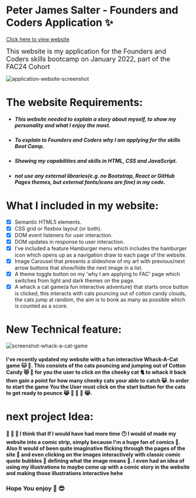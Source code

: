 # Peter James Salter - Founders and Coders Application :sparkles:
[Click here to view website](https://PJSalter.github.io/Peter-Salter-FAC-Website)

<font size="4">This website is my application for the Founders and Coders skills bootcamp on January 2022, part of the FAC24 Cohort</font>

![application-website-screenshot](https://user-images.githubusercontent.com/45575016/151586450-25a2521e-9018-4a31-9589-df1e55d58e91.png)

# The website Requirements:

- ##### *This website needed to explain a story about myself, to show my personality and what I enjoy the most.* #####

- ##### *To explain to Founders and Coders why I am applying for the skills Boot Camp.* #####

- ##### *Showing my capabilities and skills in HTML, CSS and JavaScript.* #####

- ##### *not use any external libraries(e.g. no Bootstrap, React or GitHub Pages themes, but external fonts/icons are fine) in my code.* #####

# What I included in my website:

- [x] Semantic HTML5 elements.
- [x] CSS grid or flexbox layout (or both).
- [x] DOM event listeners for user interaction. 
- [x] DOM updates in response to user interaction.
- [x] I've included a feature Hamburger menu which includes the hamburger icon which opens up as a navigation draw to each page of the website.
- [x] Image Carousel that presents a slideshow of my art with previous/next arrow buttons that show/hide the next image in a list.
- [x] A theme toggle button on my 'why I am applying to FAC' page which switches from light and dark themes on the page.
- [x] A whack a cat game(a fun interactive adventure) that starts once button is clicked, this interacts with cats pouncing out of cotton candy clouds, the cats jump at random, the aim is to bonk as many as possible which is counted as a score. 

# New Technical feature:

![screenshot-whack-a-cat-game](https://user-images.githubusercontent.com/45575016/151608631-746cea94-03b7-457b-9dbb-230489453927.png)

#### I've recently updated my website with a fun interactive Whack-A-Cat game :cat: :paw_prints:. This consists of the cats pouncing and jumping out of Cotton Candy :pouting_cat: :lollipop: for you the user to click on the cheeky cat :cat2: to whack it back then gain a point for how many cheeky cats your able to catch :smiley_cat:. In order to start the game You the User must click on the start button for the cats to get ready to pounce :joy_cat: :candy: :dango: :lollipop: :joy_cat:. ####

# next project Idea:

#### :pushpin: :notebook: :paperclip: I think that If I would have had more time :clock1: I would of made my website into a comic strip, simply because I'm a huge fan of comics :green_book:. Also It would of been quite imaginative flicking through the pages of the site :page_facing_up: and even clicking on the images interactively with classic comic quote bubbles :thought_balloon: defining what the image means :speech_balloon:. I even had an idea of using my illustrations to maybe come up with a comic story in the website and making those illustrations interactive hehe ####

### Hope You enjoy :raised_hands: :sunglasses:

